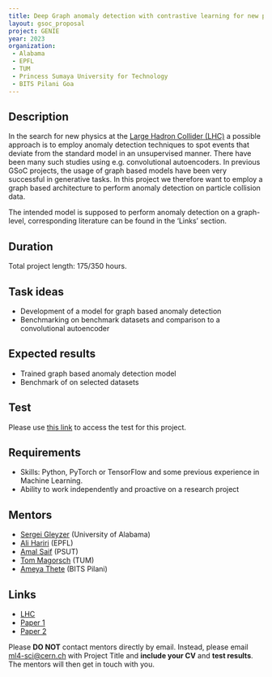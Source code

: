 ```yaml
---
title: Deep Graph anomaly detection with contrastive learning for new physics searches
layout: gsoc_proposal
project: GENIE
year: 2023
organization:
 - Alabama
 - EPFL
 - TUM
 - Princess Sumaya University for Technology
 - BITS Pilani Goa
---
```


## Description
In the search for new physics at the [Large Hadron Collider (LHC)](https://home.cern/science/accelerators/large-hadron-collider) a possible approach is to employ anomaly detection techniques to spot events that deviate from the standard model in an unsupervised manner. There have been many such studies using e.g. convolutional autoencoders. In previous GSoC projects, the usage of graph based models have been very successful in generative tasks. In this project we therefore want to employ a graph based architecture to perform anomaly detection on particle collision data.

The intended model is supposed to perform anomaly detection on a graph-level, corresponding literature can be found in the ‘Links’ section.

## Duration

Total project length: 175/350 hours.

## Task ideas
  * Development of a model for graph based anomaly detection 
  * Benchmarking on benchmark datasets and comparison to a convolutional autoencoder
 
## Expected results
  * Trained graph based anomaly detection model
  * Benchmark of on selected datasets
 
## Test 
Please use [this link](https://docs.google.com/document/d/10C8mNjE-WE6OuESjcnuJ_N430D-Hdtz-4_lLxGMnKbI/edit?usp=sharing) to access the test for this project.
  
## Requirements 
  * Skills: Python, PyTorch or TensorFlow and some previous experience in Machine Learning.
  * Ability to work independently and proactive on a research project

## Mentors
  * [Sergei Gleyzer](mailto:ml4-sci@cern.ch) (University of Alabama)
  * [Ali Hariri](mailto:ml4-sci@cern.ch) (EPFL)
  * [Amal Saif](mailto:ml4-sci@cern.ch) (PSUT)
  * [Tom Magorsch](mailto:ml4-sci@cern.ch) (TUM)
  * [Ameya Thete](mailto:ml4-sci@cern.ch) (BITS Pilani)

## Links
  * [LHC](https://home.cern/science/accelerators/large-hadron-collider)
  * [Paper 1](https://doi.org/10.1038/s41598-022-22086-3)
  * [Paper 2](https://arxiv.org/abs/2104.01725) 

Please **DO NOT** contact mentors directly by email. Instead, please email [ml4-sci@cern.ch](mailto:ml4-sci@cern.ch) with Project Title and **include your CV** and **test results**. The mentors will then get in touch with you.


